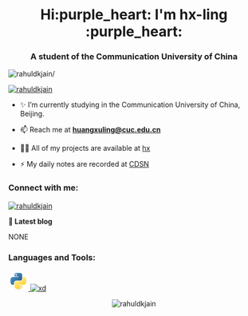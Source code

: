 <h1 align="center">Hi:purple_heart: I'm hx-ling :purple_heart:</h1>

<h3 align="center">A student of the Communication University of China</h3>
<p align="left"> <img src=https://komarev.com/ghpvc/?username=rahuldkjain alt=rahuldkjain/> </p>

<p align="left"> <a href="https://twitter.com/rahuldkjain" target="blank"><img src="https://img.shields.io/twitter/follow/rahuldkjain?logo=twitter&style=for-the-badge" alt="rahuldkjain" /></a> </p>


- :sparkles: I’m currently studying in the Communication University of China, Beijing.

- 📫 Reach me at **huangxuling@cuc.edu.cn**

- 👨‍💻 All of my projects are available at [hx](https://rahuldkjain.github.io)

- ⚡ My daily notes are recorded at [CDSN](https://blog.csdn.net/m0_46979525?spm=1001.2101.3001.5343)

<h3 align="left">Connect with me:</h3>
<p align="left">
<a href="https://www.linkedin.com/in/%E6%A0%A9%E7%81%B5-%E9%BB%84-711447226/" target="blank"><img align="center" src="https://cdn.jsdelivr.net/npm/simple-icons@3.0.1/icons/linkedin.svg" alt="rahuldkjain" height="30" width="40" /></a>
</p>

**📕 Latest blog**
<!-- BLOG-POST-LIST:START -->
NONE
<!-- BLOG-POST-LIST:END -->

<h3 align="left">Languages and Tools:</h3>
<p align="left">
    <a href="https://www.python.org" target="_blank"> <img src="https://raw.githubusercontent.com/devicons/devicon/master/icons/python/python-original.svg" alt="python" width="40" height="40"/> </a>
    <a href="https://www.adobe.com/products/illustrator.html" target="_blank"> <img src="https://www.adobe.com/content/dam/shared/images/product-icons/svg/illustrator.svg" alt="xd" width="40" height="40"/> </a> 
    </p>


<p align="center"> <img src=https://github-readme-stats.vercel.app/api?username=rahuldkjain&show_icons=true alt=rahuldkjain /> </p>

